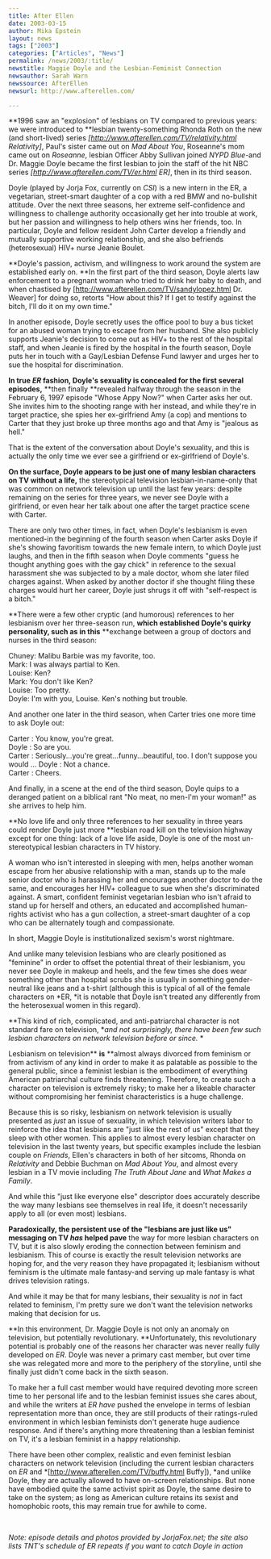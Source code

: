 ```yaml
---
title: After Ellen
date: 2003-03-15
author: Mika Epstein
layout: news
tags: ["2003"]
categories: ["Articles", "News"]
permalink: /news/2003/:title/
newstitle: Maggie Doyle and the Lesbian-Feminist Connection  
newsauthor: Sarah Warn  
newssource: AfterEllen  
newsurl: http://www.afterellen.com/  

---
```


**1996 saw an "explosion" of lesbians on TV compared to previous years: we were introduced to **lesbian twenty-something Rhonda Roth on the new (and short-lived) series *[http://www.afterellen.com/TV/relativity.html Relativity]*, Paul's sister came out on *Mad About You*, Roseanne's mom came out on *Roseanne*, lesbian Officer Abby Sullivan joined *NYPD Blue*-and Dr. Maggie Doyle became the first lesbian to join the staff of the hit NBC series *[http://www.afterellen.com/TV/er.html ER]*, then in its third season.

Doyle (played by Jorja Fox, currently on *CSI*) is a new intern in the ER, a vegetarian, street-smart daughter of a cop with a red BMW and no-bullshit attitude. Over the next three seasons, her extreme self-confidence and willingness to challenge authority occasionally get her into trouble at work, but her passion and willingness to help others wins her friends, too. In particular, Doyle and fellow resident John Carter develop a friendly and mutually supportive working relationship, and she also befriends (heterosexual) HIV+ nurse Jeanie Boulet.

**Doyle's passion, activism, and willingness to work around the system are established early on. **In the first part of the third season, Doyle alerts law enforcement to a pregnant woman who tried to drink her baby to death, and when chastised by [http://www.afterellen.com/TV/sandylopez.html Dr. Weaver] for doing so, retorts "How about this? If I get to testify against the bitch, I'll do it on my own time." 

In another episode, Doyle secretly uses the office pool to buy a bus ticket for an abused woman trying to escape from her husband. She also publicly supports Jeanie's decision to come out as HIV+ to the rest of the hospital staff, and when Jeanie is fired by the hospital in the fourth season, Doyle puts her in touch with a Gay/Lesbian Defense Fund lawyer and urges her to sue the hospital for discrimination. 

**In true *ER* fashion, Doyle's sexuality is concealed for the first several episodes,** **then finally **revealed halfway through the season in the February 6, 1997 episode "Whose Appy Now?" when Carter asks her out. She invites him to the shooting range with her instead, and while they're in target practice, she spies her ex-girlfriend Amy (a cop) and mentions to Carter that they just broke up three months ago and that Amy is "jealous as hell." 

That is the extent of the conversation about Doyle's sexuality, and this is actually the only time we ever see a girlfriend or ex-girlfriend of Doyle's.

**On the surface, Doyle appears to be just one of many lesbian characters on TV without a life,** the stereotypical television lesbian-in-name-only that was common on network television up until the last few years: despite remaining on the series for three years, we never see Doyle with a girlfriend, or even hear her talk about one after the target practice scene with Carter. 

There are only two other times, in fact, when Doyle's lesbianism is even mentioned-in the beginning of the fourth season when Carter asks Doyle if she's showing favoritism towards the new female intern, to which Doyle just laughs, and then in the fifth season when Doyle comments "guess he thought anything goes with the gay chick" in reference to the sexual harassment she was subjected to by a male doctor, whom she later filed charges against. When asked by another doctor if she thought filing these charges would hurt her career, Doyle just shrugs it off with "self-respect is a bitch."

**There were a few other cryptic (and humorous) references to her lesbianism over her three-season run, **which established Doyle's quirky personality, such as in this** **exchange between a group of doctors and nurses in the third season:

Chuney: Malibu Barbie was my favorite, too.  
Mark: I was always partial to Ken.  
Louise: Ken?  
Mark: You don't like Ken?  
Louise: Too pretty.  
Doyle: I'm with you, Louise. Ken's nothing but trouble.

And another one later in the third season, when Carter tries one more time to ask Doyle out:

Carter : You know, you're great.  
Doyle : So are you.  
Carter : Seriously...you're great...funny...beautiful, too. I don't suppose you would ...
Doyle : Not a chance.  
Carter : Cheers.

And finally, in a scene at the end of the third season, Doyle quips to a deranged patient on a biblical rant "No meat, no men-I'm your woman!" as she arrives to help him.

**No love life and only three references to her sexuality in three years could render Doyle just more **lesbian road kill on the television highway except for one thing: lack of a love life aside, Doyle is one of the most un-stereotypical lesbian characters in TV history.

A woman who isn't interested in sleeping with men, helps another woman escape from her abusive relationship with a man, stands up to the male senior doctor who is harassing her and encourages another doctor to do the same, and encourages her HIV+ colleague to sue when she's discriminated against. A smart, confident feminist vegetarian lesbian who isn't afraid to stand up for herself and others, an educated and accomplished human-rights activist who has a gun collection, a street-smart daughter of a cop who can be alternately tough and compassionate.

In short, Maggie Doyle is institutionalized sexism's worst nightmare. 

And unlike many television lesbians who are clearly positioned as "feminine" in order to offset the potential threat of their lesbianism, you never see Doyle in makeup and heels, and the few times she does wear something other than hospital scrubs she is usually in something gender-neutral like jeans and a t-shirt (although this is typical of all of the female characters on *ER, *it is notable that Doyle isn't treated any differently from the heterosexual women in this regard).

**This kind of rich, complicated, and anti-patriarchal character is not standard fare on television, **and not surprisingly, there have been few such lesbian characters on network television* *before or since.* *

Lesbianism on television** **is** **almost always divorced from feminism or from activism of any kind in order to make it as palatable as possible to the general public, since a feminist lesbian is the embodiment of everything American patriarchal culture finds threatening. Therefore, to create such a character on television is extremely risky; to make her a likeable character without compromising her feminist characteristics is a huge challenge.

Because this is so risky, lesbianism on network television is usually presented as *just* an issue of sexuality, in which television writers labor to reinforce the idea that lesbians are "just like the rest of us" except that they sleep with other women. This applies to almost every lesbian character on television in the last twenty years, but specific examples include the lesbian couple on *Friends*, Ellen's characters in both of her sitcoms, Rhonda on *Relativity* and Debbie Buchman on *Mad About You*, and almost every lesbian in a TV movie including *The Truth About Jane* and *What Makes a Family*.

And while this "just like everyone else" descriptor does accurately describe the way many lesbians see themselves in real life, it doesn't necessarily apply to all (or even most) lesbians.

**Paradoxically, the persistent use of the "lesbians are just like us" messaging on TV *has* helped pave** the way for more lesbian characters on TV, but it is also slowly eroding the connection between feminism and lesbianism. This of course is exactly the result television networks are hoping for, and the very reason they have propagated it; lesbianism without feminism is the ultimate male fantasy-and serving up male fantasy is what drives television ratings.

And while it may be that for many lesbians, their sexuality is *not* in fact related to feminism, I'm pretty sure we don't want the television networks making that decision for us. 

**In this environment, Dr. Maggie Doyle is not only an anomaly on television, but potentially revolutionary. **Unfortunately, this revolutionary potential is probably one of the reasons her character was never really fully developed on *ER*. Doyle was never a primary cast member, but over time she was relegated more and more to the periphery of the storyline, until she finally just didn't come back in the sixth season. 

To make her a full cast member would have required devoting more screen time to her personal life and to the lesbian feminist issues she cares about, and while the writers at *ER* *have* pushed the envelope in terms of lesbian representation more than once, they are still products of their ratings-ruled environment in which lesbian feminists don't generate huge audience response. And if there's anything more threatening than a lesbian feminist on TV, it's a lesbian feminist in a happy relationship. 

There have been other complex, realistic and even feminist lesbian characters on network television (including the current lesbian characters on *ER* and *[http://www.afterellen.com/TV/buffy.html Buffy]), *and unlike Doyle, they are actually allowed to have on-screen relationships. But none have embodied quite the same activist spirit as Doyle, the same desire to take on the system; as long as American culture retains its sexist and homophobic roots, this may remain true for awhile to come.

&nbsp;

*Note: episode details and photos provided by JorjaFox.net; the site also lists TNT's schedule of ER repeats if you want to catch Doyle in action*
